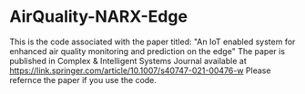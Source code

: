 # AirQuality-NARX-Edge
This is the code associated with the paper titled:
"An IoT enabled system for enhanced air quality monitoring and prediction on the edge"
The paper is published in Complex & Intelligent Systems Journal available at https://link.springer.com/article/10.1007/s40747-021-00476-w
Please refernce the paper if you use the code.
